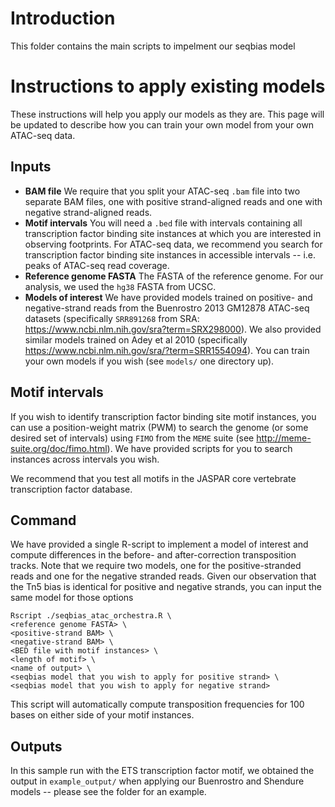 # Introduction

This folder contains the main scripts to impelment our seqbias model


# Instructions to apply existing models

These instructions will help you apply our models as they are. This page will be updated to describe how you can train your own model from your own ATAC-seq data.

## Inputs

* **BAM file** We require that you split your ATAC-seq `.bam` file into two separate BAM files, one with positive strand-aligned reads and one with negative strand-aligned reads.
* **Motif intervals** You will need a `.bed` file with intervals containing all transcription factor binding site instances at which you are interested in observing footprints. For ATAC-seq data, we recommend you search for transcription factor binding site instances in accessible intervals -- i.e. peaks of ATAC-seq read coverage.
* **Reference genome FASTA** The FASTA of the reference genome. For our analysis, we used the `hg38` FASTA from UCSC.
* **Models of interest** We have provided models trained on positive- and negative-strand reads from the Buenrostro 2013 GM12878 ATAC-seq datasets (specifically `SRR891268` from SRA: https://www.ncbi.nlm.nih.gov/sra?term=SRX298000). We also provided similar models trained on Adey et al 2010 (specifically https://www.ncbi.nlm.nih.gov/sra/?term=SRR1554094). You can train your own models if you wish (see `models/` one directory up). 

## Motif intervals
If you wish to identify transcription factor binding site motif instances, you can use a position-weight matrix (PWM) to search the genome (or some desired set of intervals) using `FIMO` from the `MEME` suite (see http://meme-suite.org/doc/fimo.html). We have provided scripts for you to search instances across intervals you wish.

We recommend that you test all motifs in the JASPAR core vertebrate transcription factor database. 

## Command

We have provided a single R-script to implement a model of interest and compute differences in the before- and after-correction transposition tracks. Note that we require two models, one for the positive-stranded reads and one for the negative stranded reads. Given our observation that the Tn5 bias is identical for positive and negative strands, you can input the same model for those options

```
Rscript ./seqbias_atac_orchestra.R \
<reference genome FASTA> \
<positive-strand BAM> \
<negative-strand BAM> \
<BED file with motif instances> \
<length of motif> \
<name of output> \
<seqbias model that you wish to apply for positive strand> \
<seqbias model that you wish to apply for negative strand>
```

This script will automatically compute transposition frequencies for 100 bases on either side of your motif instances.  

## Outputs

In this sample run with the ETS transcription factor motif, we obtained the output in `example_output/` when applying our Buenrostro and Shendure models -- please see the folder for an example. 




